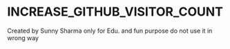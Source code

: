 # INCREASE_GITHUB_VISITOR_COUNT
Created by Sunny Sharma only for Edu. and fun purpose do not use it in wrong way
